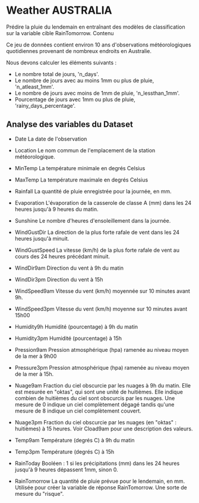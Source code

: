 # Weather AUSTRALIA

Prédire la pluie du lendemain en entraînant des modèles de classification sur la variable cible RainTomorrow.
Contenu

Ce jeu de données contient environ 10 ans d'observations météorologiques quotidiennes provenant de nombreux endroits en Australie.

Nous devons calculer les éléments suivants :

- Le nombre total de jours, 'n_days'.
- Le nombre de jours avec au moins 1mm ou plus de pluie, 'n_atleast_1mm'.
- Le nombre de jours avec moins de 1mm de pluie, 'n_lessthan_1mm'.
- Pourcentage de jours avec 1mm ou plus de pluie, 'rainy_days_percentage'.


## Analyse des variables du Dataset

- Date
La date de l'observation

- Location
Le nom commun de l'emplacement de la station météorologique.

- MinTemp
La température minimale en degrés Celsius

- MaxTemp
La température maximale en degrés Celsius

- Rainfall
La quantité de pluie enregistrée pour la journée, en mm.

- Evaporation
L'évaporation de la casserole de classe A (mm) dans les 24 heures jusqu'à 9 heures du matin.

- Sunshine
Le nombre d'heures d'ensoleillement dans la journée.

- WindGustDir
La direction de la plus forte rafale de vent dans les 24 heures jusqu'à minuit.

- WindGustSpeed
La vitesse (km/h) de la plus forte rafale de vent au cours des 24 heures précédant minuit.

- WindDir9am
Direction du vent à 9h du matin

- WindDir3pm
Direction du vent à 15h

- WindSpeed9am
Vitesse du vent (km/h) moyennée sur 10 minutes avant 9h.

- WindSpeed3pm
Vitesse du vent (km/h) moyenne sur 10 minutes avant 15h00

- Humidity9h
Humidité (pourcentage) à 9h du matin

- Humidity3pm
Humidité (pourcentage) à 15h

- Pression9am
Pression atmosphérique (hpa) ramenée au niveau moyen de la mer à 9h00

- Pressure3pm 
Pression atmosphérique (hpa) ramenée au niveau moyen de la mer à 15h.

- Nuage9am
Fraction du ciel obscurcie par les nuages à 9h du matin. Elle est mesurée en "oktas", qui sont une unité de huitièmes. Elle indique combien de huitièmes du ciel sont obscurcis par les nuages. Une mesure de 0 indique un ciel complètement dégagé tandis qu'une mesure de 8 indique un ciel complètement couvert.

- Nuage3pm
Fraction du ciel obscurcie par les nuages (en "oktas" : huitièmes) à 15 heures. Voir Cload9am pour une description des valeurs.

- Temp9am
Température (degrés C) à 9h du matin

- Temp3pm
Température (degrés C) à 15h

- RainToday
Booléen : 1 si les précipitations (mm) dans les 24 heures jusqu'à 9 heures dépassent 1mm, sinon 0.

- RainTomorrow
La quantité de pluie prévue pour le lendemain, en mm. Utilisée pour créer la variable de réponse RainTomorrow. Une sorte de mesure du "risque".


